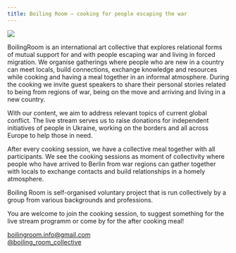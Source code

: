 ```yaml
---
title: Boiling Room – cooking for people escaping the war
---
```

![](/img/image_6487327-2.jpg)

BoilingRoom is an international art collective that explores relational forms of mutual support for and with people escaping war and living in forced migration. We organise gatherings where people who are new in a country can meet locals, build connections, exchange knowledge and resources while cooking and having a meal together in an informal atmosphere. During the cooking we invite guest speakers to share their personal stories related to being from regions of war, being on the move and arriving and living in a new country.

With our content, we aim to address relevant topics of current global conflict. The live stream serves us to raise donations for independent initiatives of people in Ukraine, working on the borders and all across Europe to help those in need. 

After every cooking session, we have a collective meal together with all participants. We see the cooking sessions as moment of collectivity where people who have arrived to Berlin from war regions can gather together with locals to exchange contacts and build relationships in a homely atmosphere.

Boiling Room is self-organised voluntary project that is run collectively by a group from various backgrounds and professions.

You are welcome to join the cooking session, to suggest something for the live stream programm or come by for the after cooking meal!

boilingroom.info@gmail.com
<br>[@boiling_room_collective](https://www.instagram.com/boiling_room_collective/)[](https://www.instagram.com/boiling_room_berlin/)<br>